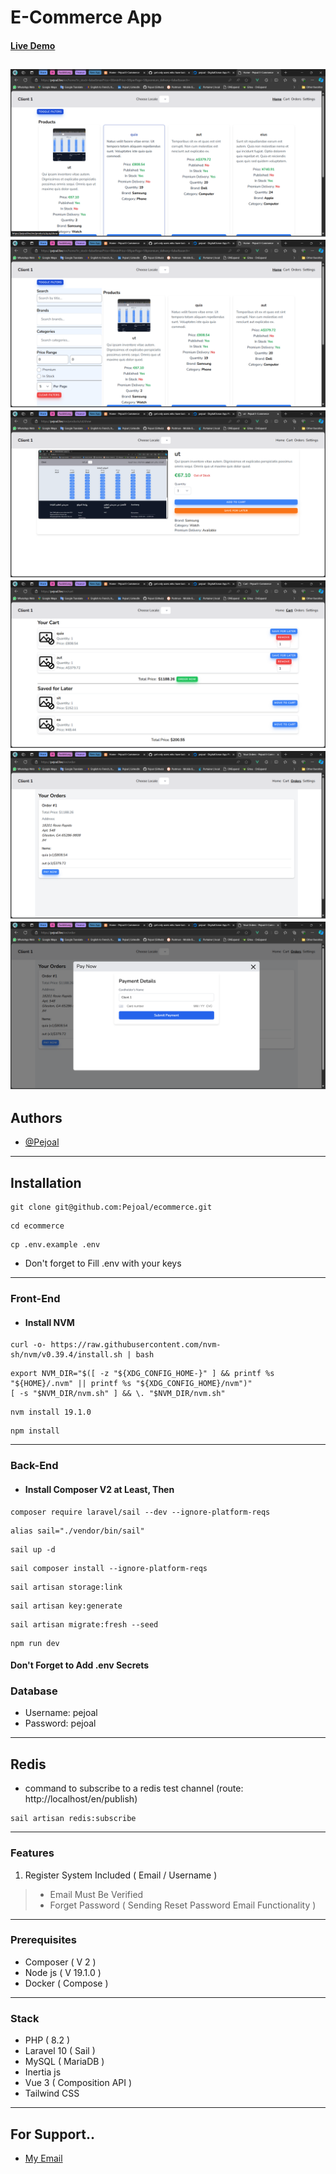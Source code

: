 # E-Commerce App

#### [Live Demo](https://pejoal.live)

![Example Image](public/docs/images/Screenshot1.png)
![Example Image](public/docs/images/Screenshot2.png)
![Example Image](public/docs/images/Screenshot3.png)
![Example Image](public/docs/images/Screenshot4.png)
![Example Image](public/docs/images/Screenshot5.png)
![Example Image](public/docs/images/Screenshot6.png)
---

## Authors

- [@Pejoal](https://www.github.com/Pejoal)

---

## Installation

```shell
git clone git@github.com:Pejoal/ecommerce.git
```

```shell
cd ecommerce
```

```shell
cp .env.example .env
```

- Don't forget to Fill .env with your keys

---

### Front-End

- #### Install NVM
```shell
curl -o- https://raw.githubusercontent.com/nvm-sh/nvm/v0.39.4/install.sh | bash
```

```shell
export NVM_DIR="$([ -z "${XDG_CONFIG_HOME-}" ] && printf %s "${HOME}/.nvm" || printf %s "${XDG_CONFIG_HOME}/nvm")"
[ -s "$NVM_DIR/nvm.sh" ] && \. "$NVM_DIR/nvm.sh"
```

```shell
nvm install 19.1.0
```


```shell
npm install
```

---

### Back-End

- #### Install Composer V2 at Least, Then


```shell
composer require laravel/sail --dev --ignore-platform-reqs
```

```shell
alias sail="./vendor/bin/sail"
```

```shell
sail up -d
```

```shell
sail composer install --ignore-platform-reqs
```


```shell
sail artisan storage:link
```

```shell
sail artisan key:generate
```

```shell
sail artisan migrate:fresh --seed
```

```shell
npm run dev
```

#### Don't Forget to Add .env Secrets

### Database

- Username: pejoal
- Password: pejoal

---

## Redis

- command to subscribe to a redis test channel (route: http://localhost/en/publish)
```shell
sail artisan redis:subscribe
```

---

### Features

1. Register System Included ( Email / Username )
> - Email Must Be Verified
> - Forget Password ( Sending Reset Password Email Functionality )

---

### Prerequisites

- Composer ( V 2 )
- Node js ( V 19.1.0 )
- Docker ( Compose )

---

### Stack

- PHP ( 8.2 )
- Laravel 10 ( Sail )
- MySQL ( MariaDB )
- Inertia js
- Vue 3 ( Composition API )
- Tailwind CSS

---

## For Support.. 

- [My Email](pejoal.official@gmail.com)

